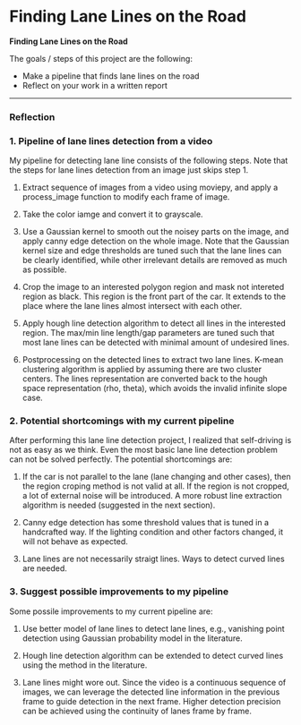 # **Finding Lane Lines on the Road** 


**Finding Lane Lines on the Road**

The goals / steps of this project are the following:
* Make a pipeline that finds lane lines on the road
* Reflect on your work in a written report


[//]: # (Image References)

[image1]: ./examples/grayscale.jpg "Grayscale"

---

### Reflection

### 1. Pipeline of lane lines detection from a video

My pipeline for detecting lane line consists of the following steps. Note that the steps for lane lines detection from an image just skips step 1.

1. Extract sequence of images from a video using moviepy, and apply a process_image function to modify each frame of image.

2. Take the color iamge and convert it to grayscale.

3. Use a Gaussian kernel to smooth out the noisey parts on the image, and apply canny edge detection on the whole image. Note that the Gaussian kernel size and edge thresholds are tuned such that the lane lines can be clearly identified, while other irrelevant details are removed as much as possible.

4. Crop the image to an interested polygon region and mask not intereted region as black. This region is the front part of the car. It extends to the place where the lane lines almost intersect with each other. 

5. Apply hough line detection algorithm to detect all lines in the interested region. The max/min line length/gap parameters are tuned such that most lane lines can be detected with minimal amount of undesired lines.

6. Postprocessing on the detected lines to extract two lane lines. K-mean clustering algorithm is applied by assuming there are two cluster centers. The lines representation are converted back to the hough space representation (rho, theta), which avoids the invalid infinite slope case.

### 2. Potential shortcomings with my current pipeline

After performing this lane line detection project, I realized that self-driving is not as easy as we think. Even the most basic lane line detection problem can not be solved perfectly. The potential shortcomings are:

1. If the car is not parallel to the lane (lane changing and other cases), then the region croping method is not valid at all. If the region is not cropped, a lot of external noise will be introduced. A more robust line extraction algorithm is needed (suggested in the next section).

2. Canny edge detection has some threshold values that is tuned in a handcrafted way. If the lighting condition and other factors changed, it will not behave as expected.

3. Lane lines are not necessarily straigt lines. Ways to detect curved lines are needed.


### 3. Suggest possible improvements to my pipeline

Some possile improvements to my current pipeline are:

1. Use better model of lane lines to detect lane lines, e.g., vanishing point detection using Gaussian probability model in the literature.

2. Hough line detection algorithm can be extended to detect curved lines using the method in the literature.

3. Lane lines might wore out. Since the video is a continuous sequence of images, we can leverage the detected line information in the previous frame to guide detection in the next frame. Higher detection precision can be achieved using the continuity of lanes frame by frame.
